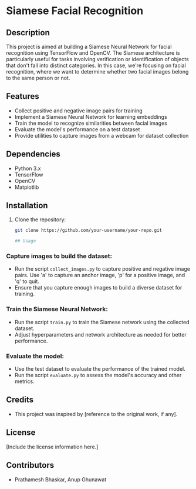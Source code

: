 # Siamese Facial Recognition

## Description

This project is aimed at building a Siamese Neural Network for facial recognition using TensorFlow and OpenCV. The Siamese architecture is particularly useful for tasks involving verification or identification of objects that don't fall into distinct categories. In this case, we're focusing on facial recognition, where we want to determine whether two facial images belong to the same person or not.

## Features

- Collect positive and negative image pairs for training
- Implement a Siamese Neural Network for learning embeddings
- Train the model to recognize similarities between facial images
- Evaluate the model's performance on a test dataset
- Provide utilities to capture images from a webcam for dataset collection

## Dependencies

- Python 3.x
- TensorFlow
- OpenCV
- Matplotlib

## Installation

1. Clone the repository:

   ```bash
   git clone https://github.com/your-username/your-repo.git

   ## Usage

### Capture images to build the dataset:
- Run the script `collect_images.py` to capture positive and negative image pairs. Use 'a' to capture an anchor image, 'p' for a positive image, and 'q' to quit.
- Ensure that you capture enough images to build a diverse dataset for training.

### Train the Siamese Neural Network:
- Run the script `train.py` to train the Siamese network using the collected dataset.
- Adjust hyperparameters and network architecture as needed for better performance.

### Evaluate the model:
- Use the test dataset to evaluate the performance of the trained model.
- Run the script `evaluate.py` to assess the model's accuracy and other metrics.

## Credits

- This project was inspired by [reference to the original work, if any].

## License

[Include the license information here.]

## Contributors

- Prathamesh Bhaskar, Anup Ghunawat

